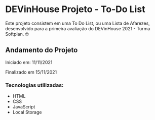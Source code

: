 <h1> DEVinHouse Projeto - To-Do List </h1>
<P> Este projeto consistem em uma To Do List, ou uma Lista de Afarezes, desenvolvido para a primeira avaliação do DEVinHouse 2021 - Turma Softplan. 🤓

<h2> Andamento do Projeto </h2>
<p>Iniciado em: 11/11/2021</p>
<p>Finalizado em 15/11/2021</p>

<h3>Tecnologias utilizadas:</h3>
<ul>
<li>HTML</li>
<li>CSS</li>
<li>JavaScript</li>
<li>Local Storage</li>
</li>
